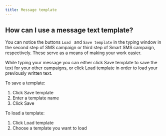 ```yaml
---
title: Message template
---
```


## How can I use a message text template?
You can notice the buttons `Load ` and `Save template` in the typing window in the second step of SMS campaign or third step of Smart SMS campaign, respectively. These serve as a means of making your work easier.

While typing your message you can either click Save template to save the text for your other campaigns, or click Load template in order to load your previously written text.

To save a template:
1.	Click Save template
2.	Enter a template name
3.	Click Save

To load a template:
1.	Click Load template
2.	Choose a template you want to load
